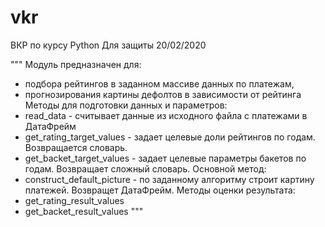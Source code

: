 # vkr
ВКР по курсу Python
Для защиты 20/02/2020

"""
Модуль предназначен для:
- подбора рейтингов в заданном массиве данных по платежам,
- прогнозирования картины дефолтов  в зависимости от рейтинга
Методы для подготовки данных и параметров:
- read_data - считывает данные из исходного файла с платежами в ДатаФрейм
- get_rating_target_values - задает целевые доли рейтингов по годам. Возвращается словарь.
- get_backet_target_values - задает целевые параметры бакетов по годам. Возвращает сложный словарь.
Основной метод:
- construct_default_picture - по заданному алгоритму строит картину платежей. Возвращет ДатаФрейм.
Методы оценки результата:
- get_rating_result_values
- get_backet_result_values
"""
